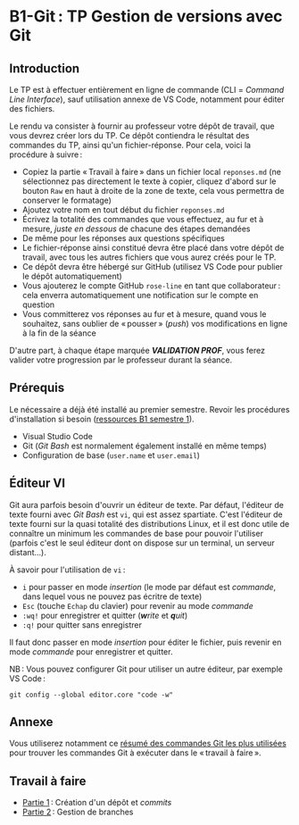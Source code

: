 # B1-Git : TP Gestion de versions avec Git

## Introduction

Le TP est à effectuer entièrement en ligne de commande (CLI = _Command Line Interface_), sauf utilisation annexe de VS Code, notamment pour éditer des fichiers.

Le rendu va consister à fournir au professeur votre dépôt de travail, que vous devrez créer lors du TP. Ce dépôt contiendra le résultat des commandes du TP, ainsi qu'un fichier-réponse. Pour cela, voici la procédure à suivre :

- Copiez la partie « Travail à faire » dans un fichier local `reponses.md` (ne sélectionnez pas directement le texte à copier, cliquez d'abord sur le bouton `Raw` en haut à droite de la zone de texte, cela vous permettra de conserver le formatage)
- Ajoutez votre nom en tout début du fichier `reponses.md`
- Écrivez la totalité des commandes que vous effectuez, au fur et à mesure, _juste en dessous_ de chacune des étapes demandées
- De même pour les réponses aux questions spécifiques
- Le fichier-réponse ainsi constitué devra être placé dans votre dépôt de travail, avec tous les autres fichiers que vous aurez créés pour le TP.
- Ce dépôt devra être hébergé sur GitHub (utilisez VS Code pour publier le dépôt automatiquement)
- Vous ajouterez le compte GitHub `rose-line` en tant que collaborateur : cela enverra automatiquement une notification sur le compte en question
- Vous committerez vos réponses au fur et à mesure, quand vous le souhaitez, sans oublier de « pousser » (_push_) vos modifications en ligne à la fin de la séance

D'autre part, à chaque étape marquée **_VALIDATION PROF_**, vous ferez valider votre progression par le professeur durant la séance.

## Prérequis

Le nécessaire a déjà été installé au premier semestre. Revoir les procédures d'installation si besoin ([ressources B1 semestre 1](../s1.md)).

- Visual Studio Code
- Git (_Git Bash_ est normalement également installé en même temps)
- Configuration de base (`user.name` et `user.email`)

## Éditeur VI

Git aura parfois besoin d'ouvrir un éditeur de texte. Par défaut, l'éditeur de texte fourni avec _Git Bash_ est `vi`, qui est assez spartiate. C'est l'éditeur de texte fourni sur la quasi totalité des distributions Linux, et il est donc utile de connaître un minimum les commandes de base pour pouvoir l'utiliser (parfois c'est le seul éditeur dont on dispose sur un terminal, un serveur distant...).

À savoir pour l'utilisation de `vi` :

- `i` pour passer en mode _insertion_ (le mode par défaut est _commande_, dans lequel vous ne pouvez pas écritre de texte)
- `Esc` (touche `Echap` du clavier) pour revenir au mode _commande_
- `:wq!` pour enregistrer et quitter (_**w**rite_ et _**q**uit_)
- `:q!` pour quitter sans enregistrer

Il faut donc passer en mode _insertion_ pour éditer le fichier, puis revenir en mode _commande_ pour enregistrer et quitter.

NB : Vous pouvez configurer Git pour utiliser un autre éditeur, par exemple VS Code :

```
git config --global editor.core "code -w"
```

## Annexe

Vous utiliserez notamment ce [résumé des commandes Git les plus utilisées](commandes_git.md) pour trouver les commandes Git à exécuter dans le « travail à faire ».

## Travail à faire

- [Partie 1](part01.md) : Création d'un dépôt et _commits_
- [Partie 2](part02.md) : Gestion de branches
